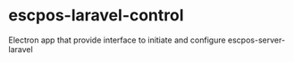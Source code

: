 # escpos-laravel-control
Electron app that provide interface to initiate and configure escpos-server-laravel
